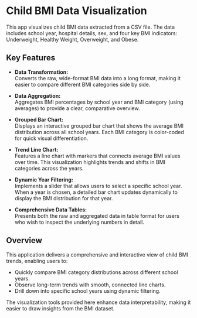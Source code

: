 # Child BMI Data Visualization

This app visualizes child BMI data extracted from a CSV file. The data includes school year, hospital details, sex, and four key BMI indicators: Underweight, Healthy Weight, Overweight, and Obese.

## Key Features

- **Data Transformation:**  
  Converts the raw, wide-format BMI data into a long format, making it easier to compare different BMI categories side by side.

- **Data Aggregation:**  
  Aggregates BMI percentages by school year and BMI category (using averages) to provide a clear, comparative overview.

- **Grouped Bar Chart:**  
  Displays an interactive grouped bar chart that shows the average BMI distribution across all school years. Each BMI category is color-coded for quick visual differentiation.

- **Trend Line Chart:**  
  Features a line chart with markers that connects average BMI values over time. This visualization highlights trends and shifts in BMI categories across the years.

- **Dynamic Year Filtering:**  
  Implements a slider that allows users to select a specific school year. When a year is chosen, a detailed bar chart updates dynamically to display the BMI distribution for that year.

- **Comprehensive Data Tables:**  
  Presents both the raw and aggregated data in table format for users who wish to inspect the underlying numbers in detail.

## Overview

This application delivers a comprehensive and interactive view of child BMI trends, enabling users to:

- Quickly compare BMI category distributions across different school years.
- Observe long-term trends with smooth, connected line charts.
- Drill down into specific school years using dynamic filtering.

The visualization tools provided here enhance data interpretability, making it easier to draw insights from the BMI dataset.
